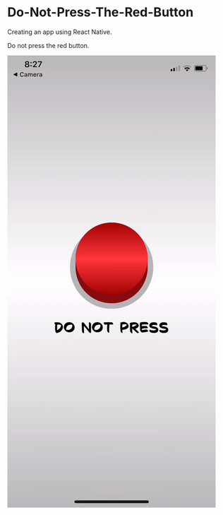 # Do-Not-Press-The-Red-Button

Creating an app using React Native. 

Do not press the red button.

![](buttonanimation.gif)
